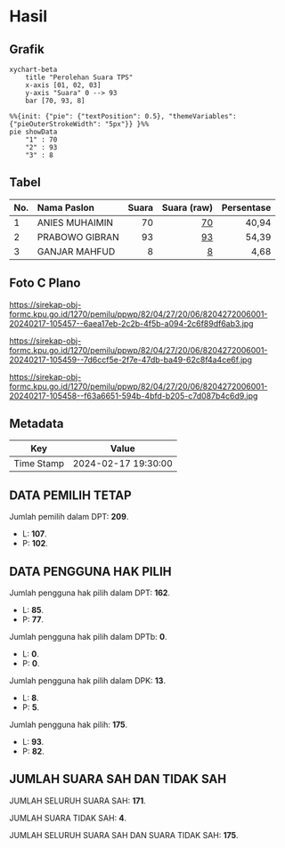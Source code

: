 # Hasil

## Grafik

```mermaid
xychart-beta
    title "Perolehan Suara TPS"
    x-axis [01, 02, 03]
    y-axis "Suara" 0 --> 93
    bar [70, 93, 8]
```

```mermaid
%%{init: {"pie": {"textPosition": 0.5}, "themeVariables": {"pieOuterStrokeWidth": "5px"}} }%%
pie showData
    "1" : 70
    "2" : 93
    "3" : 8
```

## Tabel

| No. | Nama Paslon    | Suara | Suara (raw) | Persentase |
|:--- |:-------------- | -----:| -----------:| ----------:|
| 1   | ANIES MUHAIMIN | 70    | [70][p-1]   | 40,94      |
| 2   | PRABOWO GIBRAN | 93    | [93][p-2]   | 54,39      |
| 3   | GANJAR MAHFUD  | 8     | [8][p-3]    | 4,68       |


[p-1]: https://github.com/gigit-pemilu/pemilu-2024-82-maluku-utara/blob/main/pilpres/hitung-suara/sub/82-maluku-utara/sub/04-halmahera-selatan/sub/27-gane-timur-tengah/sub/2006-tabahidayah/sub/001-tps/sub/paslon-1.txt
[p-2]: https://github.com/gigit-pemilu/pemilu-2024-82-maluku-utara/blob/main/pilpres/hitung-suara/sub/82-maluku-utara/sub/04-halmahera-selatan/sub/27-gane-timur-tengah/sub/2006-tabahidayah/sub/001-tps/sub/paslon-2.txt
[p-3]: https://github.com/gigit-pemilu/pemilu-2024-82-maluku-utara/blob/main/pilpres/hitung-suara/sub/82-maluku-utara/sub/04-halmahera-selatan/sub/27-gane-timur-tengah/sub/2006-tabahidayah/sub/001-tps/sub/paslon-3.txt

## Foto C Plano

https://sirekap-obj-formc.kpu.go.id/1270/pemilu/ppwp/82/04/27/20/06/8204272006001-20240217-105457--6aea17eb-2c2b-4f5b-a094-2c6f89df6ab3.jpg

https://sirekap-obj-formc.kpu.go.id/1270/pemilu/ppwp/82/04/27/20/06/8204272006001-20240217-105459--7d6ccf5e-2f7e-47db-ba49-62c8f4a4ce6f.jpg

https://sirekap-obj-formc.kpu.go.id/1270/pemilu/ppwp/82/04/27/20/06/8204272006001-20240217-105458--f63a6651-594b-4bfd-b205-c7d087b4c6d9.jpg


## Metadata

| Key        | Value               |
| ---------- | ------------------- |
| Time Stamp | 2024-02-17 19:30:00 |


## DATA PEMILIH TETAP

Jumlah pemilih dalam DPT: **209**.
 * L: **107**.
 * P: **102**.

## DATA PENGGUNA HAK PILIH

Jumlah pengguna hak pilih dalam DPT: **162**.
 * L: **85**.
 * P: **77**.

Jumlah pengguna hak pilih dalam DPTb: **0**.
 * L: **0**.
 * P: **0**.

Jumlah pengguna hak pilih dalam DPK: **13**.
 * L: **8**.
 * P: **5**.

Jumlah pengguna hak pilih: **175**.
 * L: **93**.
 * P: **82**.

## JUMLAH SUARA SAH DAN TIDAK SAH

JUMLAH SELURUH SUARA SAH: **171**.

JUMLAH SUARA TIDAK SAH: **4**.

JUMLAH SELURUH SUARA SAH DAN SUARA TIDAK SAH: **175**.


